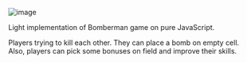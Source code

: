 ![image](https://drive.google.com/uc?export=view&id=1X9fiN9iryz19iWCe7sDC3rsTbWwDTZRk)

Light implementation of Bomberman game on pure JavaScript.


Players trying to kill each other. They can place a bomb on empty cell.  </br>
Also, players can pick some bonuses on field and improve their skills.
